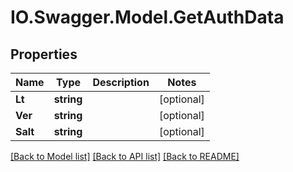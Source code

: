 # IO.Swagger.Model.GetAuthData
## Properties

Name | Type | Description | Notes
------------ | ------------- | ------------- | -------------
**Lt** | **string** |  | [optional] 
**Ver** | **string** |  | [optional] 
**Salt** | **string** |  | [optional] 

[[Back to Model list]](../README.md#documentation-for-models) [[Back to API list]](../README.md#documentation-for-api-endpoints) [[Back to README]](../README.md)

